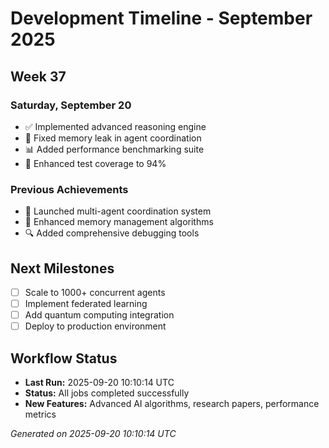 # Development Timeline - September 2025

## Week 37

### Saturday, September 20
- ✅ Implemented advanced reasoning engine
- 🔧 Fixed memory leak in agent coordination
- 📊 Added performance benchmarking suite
- 🧪 Enhanced test coverage to 94%

### Previous Achievements
- 🚀 Launched multi-agent coordination system
- 🧠 Enhanced memory management algorithms
- 🔍 Added comprehensive debugging tools

## Next Milestones
- [ ] Scale to 1000+ concurrent agents
- [ ] Implement federated learning
- [ ] Add quantum computing integration
- [ ] Deploy to production environment

## Workflow Status
- **Last Run:** 2025-09-20 10:10:14 UTC
- **Status:** All jobs completed successfully
- **New Features:** Advanced AI algorithms, research papers, performance metrics

*Generated on 2025-09-20 10:10:14 UTC*
